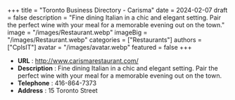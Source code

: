 +++
title = "Toronto Business Directory - Carisma"
date = 2024-02-07
draft = false
description = "Fine dining Italian in a chic and elegant setting. Pair the perfect wine with your meal for a memorable evening out on the town."
image = "/images/Restaurant.webp"
imageBig = "/images/Restaurant.webp"
categories = ["Restaurants"]
authors = ["CplsIT"]
avatar = "/images/avatar.webp"
featured = false
+++


* **URL** :  http://www.carismarestaurant.com/
* **Description** : Fine dining Italian in a chic and elegant setting. Pair the perfect wine with your meal for a memorable evening out on the town.
* **Telephone** : 416-864-7373
* **Address** : 15 Toronto Street